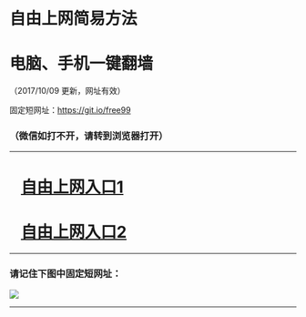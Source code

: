 ﻿# 自由上网简易方法

# 电脑、手机一键翻墙

（2017/10/09 更新，网址有效）

固定短网址：https://git.io/free99

### （微信如打不开，请转到浏览器打开）


***





# &nbsp;&nbsp; <a href="http://ft93027388.fwq-tz-1001.info/fwqtz01.html?t=100900115234 " target="_blank">自由上网入口1</a>
# &nbsp;&nbsp; <a href="http://ft286411113.fwq-tz-1002.info/fwqtz02.html?t=10090012443 " target="_blank">自由上网入口2</a>
***

### 请记住下图中固定短网址：

<img src="https://s3-us-west-2.amazonaws.com/fwq-1001/yjfq-20170905okok.png" /> 


***

